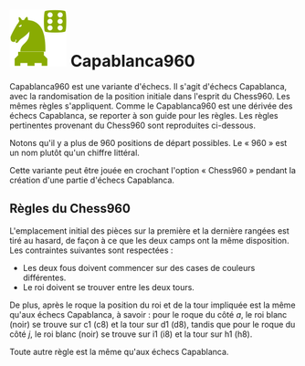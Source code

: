 # ![Capablanca960](https://github.com/gbtami/pychess-variants/blob/master/static/icons/caparandom.svg) Capablanca960

Capablanca960 est une variante d'échecs. Il s'agit d'échecs Capablanca, avec la randomisation de la position initiale dans l'esprit du Chess960. Les mêmes règles s'appliquent. Comme le Capablanca960 est une dérivée des échecs Capablanca, se reporter à son guide pour les règles. Les règles pertinentes provenant du Chess960 sont reproduites ci-dessous.

Notons qu'il y a plus de 960 positions de départ possibles. Le « 960 » est un nom plutôt qu'un chiffre littéral.

Cette variante peut être jouée en crochant l'option « Chess960 » pendant la création d'une partie d'échecs Capablanca.

## Règles du Chess960

L'emplacement initial des pièces sur la première et la dernière rangées est tiré au hasard, de façon à ce que les deux camps ont la même disposition. Les contraintes suivantes sont respectées :

* Les deux fous doivent commencer sur des cases de couleurs différentes.
* Le roi doivent se trouver entre les deux tours.

De plus, après le roque la position du roi et de la tour impliquée est la même qu'aux échecs Capablanca, à savoir : pour le roque du côté *a*, le roi blanc (noir) se trouve sur c1 (c8) et la tour sur d1 (d8), tandis que pour le roque du côté *j*, le roi blanc (noir) se trouve sur i1 (i8) et la tour sur h1 (h8).

Toute autre règle est la même qu'aux échecs Capablanca.
